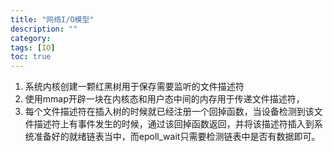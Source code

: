 ```yaml
---
title: "网络I/O模型"
description: ""
category: 
tags: [IO]
toc: true
---
```



1. 系统内核创建一颗红黑树用于保存需要监听的文件描述符
2. 使用mmap开辟一块在内核态和用户态中间的内存用于传递文件描述符，
3. 每个文件描述符在插入树的时候就已经注册一个回掉函数，当设备检测到该文件描述符上有事件发生的时候，通过该回掉函数返回，并将该描述符插入到系统准备好的就绪链表当中，而epoll_wait只需要检测链表中是否有数据即可。

